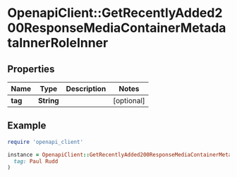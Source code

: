 # OpenapiClient::GetRecentlyAdded200ResponseMediaContainerMetadataInnerRoleInner

## Properties

| Name | Type | Description | Notes |
| ---- | ---- | ----------- | ----- |
| **tag** | **String** |  | [optional] |

## Example

```ruby
require 'openapi_client'

instance = OpenapiClient::GetRecentlyAdded200ResponseMediaContainerMetadataInnerRoleInner.new(
  tag: Paul Rudd
)
```

